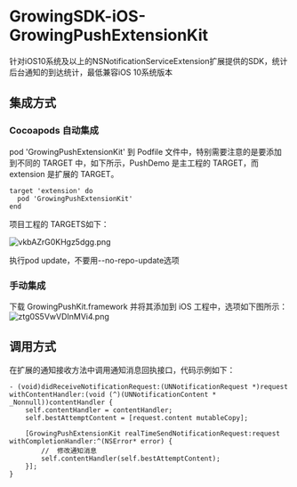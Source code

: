 # GrowingSDK-iOS-GrowingPushExtensionKit

针对iOS10系统及以上的NSNotificationServiceExtension扩展提供的SDK，统计后台通知的到达统计，最低兼容iOS 10系统版本

## 集成方式

### Cocoapods 自动集成

pod 'GrowingPushExtensionKit' 到 Podfile 文件中，特别需要注意的是要添加到不同的 TARGET 中，如下所示，PushDemo 是主工程的 TARGET，而 extension 是扩展的 TARGET。

```
target 'extension' do
  pod 'GrowingPushExtensionKit'
end

```
项目工程的 TARGETS如下：

![vkbAZrG0KHgz5dgg.png](https://uploader.shimo.im/f/vkbAZrG0KHgz5dgg.png!thumbnail)

执行pod update，不要用--no-repo-update选项

### 手动集成
下载 GrowingPushKit.framework 并将其添加到 iOS 工程中，选项如下图所示：
![ztg0S5VwVDInMVi4.png](https://uploader.shimo.im/f/ztg0S5VwVDInMVi4.png!thumbnail)

## 调用方式
在扩展的通知接收方法中调用通知消息回执接口，代码示例如下：

```
- (void)didReceiveNotificationRequest:(UNNotificationRequest *)request withContentHandler:(void (^)(UNNotificationContent * _Nonnull))contentHandler {
    self.contentHandler = contentHandler;
    self.bestAttemptContent = [request.content mutableCopy];

    [GrowingPushExtensionKit realTimeSendNotificationRequest:request withCompletionHandler:^(NSError* error) {
        //  修改通知消息
        self.contentHandler(self.bestAttemptContent);
    }];
}
```
